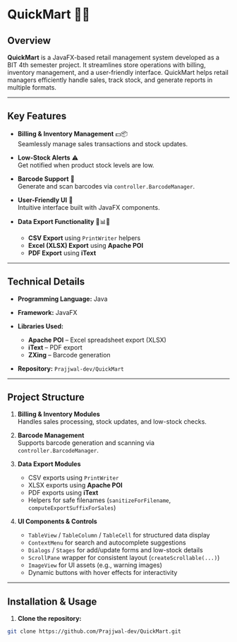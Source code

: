 # QuickMart 🛒💵

## Overview
**QuickMart** is a JavaFX-based retail management system developed as a BIT 4th semester project. It streamlines store operations with billing, inventory management, and a user-friendly interface. QuickMart helps retail managers efficiently handle sales, track stock, and generate reports in multiple formats.

---

## Key Features

- **Billing & Inventory Management** 💵📦  
  Seamlessly manage sales transactions and stock updates.  

- **Low-Stock Alerts** ⚠️  
  Get notified when product stock levels are low.  

- **Barcode Support** 🔖  
  Generate and scan barcodes via `controller.BarcodeManager`.  

- **User-Friendly UI** 🎨  
  Intuitive interface built with JavaFX components.  

- **Data Export Functionality** 📝📊📑  
  - **CSV Export** using `PrintWriter` helpers  
  - **Excel (XLSX) Export** using **Apache POI**  
  - **PDF Export** using **iText**  

---

## Technical Details

- **Programming Language:** Java  
- **Framework:** JavaFX  
- **Libraries Used:**  
  - **Apache POI** – Excel spreadsheet export (XLSX)  
  - **iText** – PDF export  
  - **ZXing** – Barcode generation  

- **Repository:** `Prajjwal-dev/QuickMart`  

---

## Project Structure

1. **Billing & Inventory Modules**  
   Handles sales processing, stock updates, and low-stock checks.  

2. **Barcode Management**  
   Supports barcode generation and scanning via `controller.BarcodeManager`.  

3. **Data Export Modules**  
   - CSV exports using `PrintWriter`  
   - XLSX exports using **Apache POI**  
   - PDF exports using **iText**  
   - Helpers for safe filenames (`sanitizeForFilename`, `computeExportSuffixForSales`)  

4. **UI Components & Controls**  
   - `TableView` / `TableColumn` / `TableCell` for structured data display  
   - `ContextMenu` for search and autocomplete suggestions  
   - `Dialogs` / `Stages` for add/update forms and low-stock details  
   - `ScrollPane` wrapper for consistent layout (`createScrollable(...)`)  
   - `ImageView` for UI assets (e.g., warning images)  
   - Dynamic buttons with hover effects for interactivity  

---

## Installation & Usage

1. **Clone the repository:**
```bash
git clone https://github.com/Prajjwal-dev/QuickMart.git
